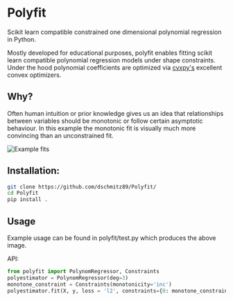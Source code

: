 # Polyfit
Scikit learn compatible constrained one dimensional polynomial regression in Python. 

Mostly developed for educational purposes, polyfit enables fitting scikit learn compatible polynomial regression models under shape constraints.
Under the hood polynomial coefficients are optimized via [cvxpy's](https://github.com/cvxgrp/cvxpy) excellent convex optimizers. 

## Why?
Often human intuition or prior knowledge gives us an idea that relationships between variables should be monotonic or follow certain asymptotic behaviour. In this example the monotonic fit is visually much more convincing than an unconstrained fit. 

![Example fits](https://github.com/dschmitz89/Polyfit/blob/Multidimensional/Example_Monotonic.png)

## Installation: 

```bash
git clone https://github.com/dschmitz89/Polyfit/
cd Polyfit
pip install .
```

## Usage
Example usage can be found in polyfit/test.py which produces the above image.

API:
```python
from polyfit import PolynomRegressor, Constraints
polyestimator = PolynomRegressor(deg=3)
monotone_constraint = Constraints(monotonicity='inc')
polyestimator.fit(X, y, loss = 'l2', constraints={0: monotone_constraint})
```